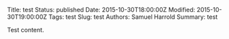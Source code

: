 Title: test
Status: published
Date: 2015-10-30T18:00:00Z
Modified: 2015-10-30T19:00:00Z
Tags: test
Slug: test
Authors: Samuel Harrold
Summary: test

Test content.
